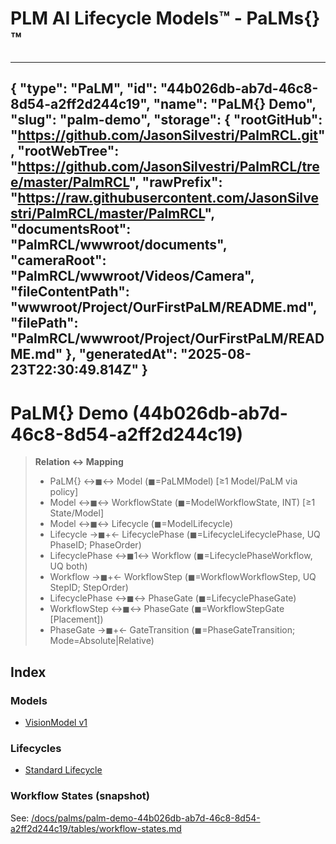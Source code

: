 # PLM AI Lifecycle Models™ - PaLMs{}™

---
{
  "type": "PaLM",
  "id": "44b026db-ab7d-46c8-8d54-a2ff2d244c19",
  "name": "PaLM{} Demo",
  "slug": "palm-demo",
  "storage": {
    "rootGitHub": "https://github.com/JasonSilvestri/PalmRCL.git",
    "rootWebTree": "https://github.com/JasonSilvestri/PalmRCL/tree/master/PalmRCL",
    "rawPrefix": "https://raw.githubusercontent.com/JasonSilvestri/PalmRCL/master/PalmRCL",
    "documentsRoot": "PalmRCL/wwwroot/documents",
    "cameraRoot": "PalmRCL/wwwroot/Videos/Camera",
    "fileContentPath": "wwwroot/Project/OurFirstPaLM/README.md",
    "filePath": "PalmRCL/wwwroot/Project/OurFirstPaLM/README.md"
  },
  "generatedAt": "2025-08-23T22:30:49.814Z"
}
---
# PaLM{} Demo (44b026db-ab7d-46c8-8d54-a2ff2d244c19)

> **Relation ↔ Mapping**
> - PaLM{} ↔◼↔ Model (◼=PaLMModel)  [≥1 Model/PaLM via policy]
> - Model ↔◼↔ WorkflowState (◼=ModelWorkflowState, INT)  [≥1 State/Model]
> - Model ↔◼↔ Lifecycle (◼=ModelLifecycle)
> - Lifecycle →◼+← LifecyclePhase (◼=LifecycleLifecyclePhase, UQ PhaseID; PhaseOrder)
> - LifecyclePhase ↔◼1↔ Workflow (◼=LifecyclePhaseWorkflow, UQ both)
> - Workflow →◼+← WorkflowStep (◼=WorkflowWorkflowStep, UQ StepID; StepOrder)
> - LifecyclePhase ↔◼↔ PhaseGate (◼=LifecyclePhaseGate)
> - WorkflowStep ↔◼↔ PhaseGate (◼=WorkflowStepGate [Placement])
> - PhaseGate →◼+← GateTransition (◼=PhaseGateTransition; Mode=Absolute|Relative)

## Index

### Models
- [VisionModel v1](/docs/palms/palm-demo-44b026db-ab7d-46c8-8d54-a2ff2d244c19/models/visionmodel-v1-5cb1c603-f88e-4802-ae2f-6ffa29142dc4.md)

### Lifecycles
- [Standard Lifecycle](/docs/palms/palm-demo-44b026db-ab7d-46c8-8d54-a2ff2d244c19/lifecycles/standard-lifecycle-3a4f9a77-3a4c-466f-b03d-0b93df5f17ed.md)

### Workflow States (snapshot)
See: [/docs/palms/palm-demo-44b026db-ab7d-46c8-8d54-a2ff2d244c19/tables/workflow-states.md](/docs/palms/palm-demo-44b026db-ab7d-46c8-8d54-a2ff2d244c19/tables/workflow-states.md)

